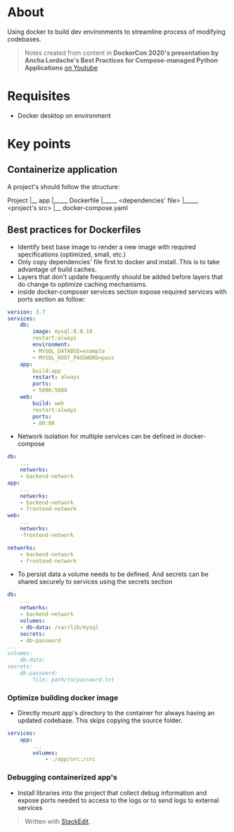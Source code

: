 
# About
Using docker to build dev environments to streamline process of modifying codebases.

> Notes created from content in **DockerCon 2020's presentation by Ancha Lordache's Best Practices for Compose-managed Python Applications** 
> [on Youtube](https://www.youtube.com/watch?v=OkidaZmnADw&feature=youtu.be)

# Requisites 
- Docker desktop on environment

# Key points

## Containerize application

A project's should follow the structure: 

Project
|__ app
|_____ Dockerfile
|_____ <dependencies' file>
|_____ <project's src>
|__ docker-compose.yaml

## Best practices for Dockerfiles

- Identify best base image to render a new image with required specifications (optimized, small, etc.)
- Only copy dependencies' file first to docker and install. This is to take advantage of build caches.
- Layers that don't update frequently should be added before layers that do change to optimize caching mechanisms.
- inside docker-composer services section expose required services with ports section as follow: 
```yaml
version: 3.7
services:
    db:
	    image: mysql:8.0.19
	    restart:always
	    environment:
	    - MYSQL_DATABSE=example
	    - MYSQL_ROOT_PASSWORD=pass
	app:
		build:app
		restart: always
		ports:
		- 5000:5000
	web: 
		build: web
		restart:always
		ports:
		- 80:80
```
- Network isolation for multiple services can be defined in docker-compose
```yaml
db: 
	...
	networks:
	- backend-network
app:
	...
	networks:
	- backend-network
	- frontend-network
web:
	...
	networks:
	-frontend-network

networks:
	- backend-network
	- frontend-network
```
- To persist data a volume needs to be defined. And secrets can be shared securely to services using the secrets section
```yaml
db: 
	...
	networks:
	- backend-network
	volumes:
	- db-data: /var/lib/mysql
	secrets:
	- db-password
...
volumes:
	db-data:
secrets:
	db-password:
		file: path/to/password.txt
```

### Optimize building docker image
- Directly mount app's directory to the container for always having an updated codebase. This skips copying the source folder.
```yaml
services:
	app:
		...
		volumes:
			- ./app/src:/src
```

### Debugging containerized app's

- Install libraries into the project that collect debug information and expose ports needed to access to the logs or to send logs to external services

> Written with [StackEdit](https://stackedit.io/).
<!--stackedit_data:
eyJoaXN0b3J5IjpbLTYwNDAxODY5MV19
-->